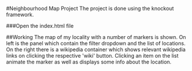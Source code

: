 #Neighbourhood Map Project
The project is done using the knockout framework.

###Open the index.html file

##Working
The map of my locality with a number of markers is shown. On left is the panel which contain the filter dropdown and the list of locations. On the right there is a wikipedia container which shows relevant wikipedia links on clicking the respective 'wiki' button. Clicking an item on the list animate the marker as well as displays some info about the location.